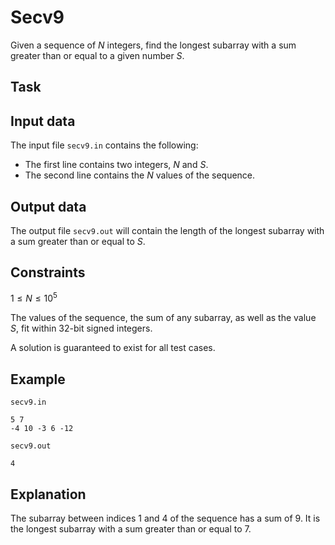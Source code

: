 # Secv9

Given a sequence of $N$ integers, find the longest subarray with a sum greater than or equal to a given number $S$.

## Task

## Input data

The input file `secv9.in` contains the following:
- The first line contains two integers, $N$ and $S$.
- The second line contains the $N$ values of the sequence.

## Output data

The output file `secv9.out` will contain the length of the longest subarray with a sum greater than or equal to $S$.

## Constraints

$1 \leq N \leq 10^5$

The values of the sequence, the sum of any subarray, as well as the value $S$, fit within 32-bit signed integers.

A solution is guaranteed to exist for all test cases.

## Example

`secv9.in`
```
5 7
-4 10 -3 6 -12
```

`secv9.out`
```
4
```

## Explanation

The subarray between indices 1 and 4 of the sequence has a sum of 9. It is the longest subarray with a sum greater than or equal to 7.
